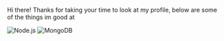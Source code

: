 Hi there! Thanks for taking your time to look at my profile, below are some of the things im good at

![Node.js](https://img.shields.io/badge/Node.js-43853D?style=for-the-badge&logo=node.js&logoColor=pink) ![MongoDB](https://img.shields.io/badge/MongoDB-4EA94B?style=for-the-badge&logo=mongodb&logoColor=white)

